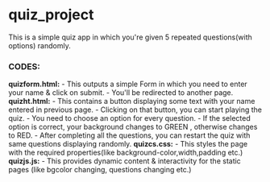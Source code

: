 # quiz_project
This is a simple quiz app in which you're given 5 repeated questions(with options) randomly.

### CODES:
**quizform.html:**
    - This outputs a simple Form in which you need to enter your name & click on submit.
    - You'll be redirected to another page.
**quizht.html:**
    - This contains a button displaying some text with your name entered in previous page.
    - Clicking on that button, you can start playing the quiz.
    - You need to choose an option for every question.
    - If the selected option is correct, your background changes to GREEN , otherwise changes to RED.
    - After completing all the questions, you can restart the quiz with same questions displaying randomly.
**quizcs.css:**
    - This styles the page with the required properties(like background-color,width,padding etc.)
**quizjs.js:**
    - This provides dynamic content & interactivity for the static pages (like bgcolor changing, questions changing etc.)
